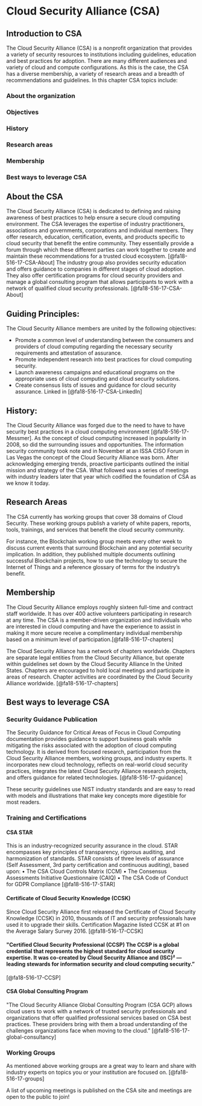 # Cloud Security Alliance (CSA)

## Introduction to CSA

The Cloud Security Alliance (CSA) is a nonprofit organization that provides a variety of security resources to institutions including guidelines, education and best practices for adoption.  There are many different audiences and variety of cloud and compute configurations.  As this is the case, the CSA has a diverse membership, a variety of research areas and a breadth of recommendations and guidelines.  In this chapter CSA topics include:

### About the organization
### Objectives
### History
### Research areas
### Membership
### Best ways to leverage CSA

## About the CSA
The Cloud Security Alliance (CSA) is dedicated to defining and raising awareness of best practices to help ensure a secure cloud computing environment.  The CSA leverages the expertise of industry practitioners, associations and governments, corporations and individual members.  They offer research, education, certification, events, and products specific to cloud security that benefit the entire community.  They essentially provide a forum through which these different parties can work together to create and maintain these recommendations for a trusted cloud ecosystem. [@fa18-516-17-CSA-About]
The industry group also provides security education and offers guidance to companies in different stages of cloud adoption.  They also offer certification programs for cloud security providers and manage a global consulting program that allows participants to work with a network of qualified cloud security professionals. [@fa18-516-17-CSA-About]

## Guiding Principles:
The Cloud Security Alliance members are united by the following objectives: 
* Promote a common level of understanding between the consumers and providers of cloud computing regarding the necessary security requirements and attestation of assurance. 
* Promote independent research into best practices for cloud computing security. 
* Launch awareness campaigns and educational programs on the appropriate uses of cloud computing and cloud security solutions. 
* Create consensus lists of issues and guidance for cloud security assurance.
Linked in [@fa18-516-17-CSA-LinkedIn]

## History:
The Cloud Security Alliance was forged due to the need to have to have security best practices in a cloud computing environment 
[@fa18-516-17-Messmer].  As the concept of cloud computing increased in popularity in 2008, so did the surrounding issues and opportunities.  The information security community took note and in November at an ISSA CISO Forum in Las Vegas the concept of the Cloud Security Alliance was born.  After acknowledging emerging trends, proactive participants outlined the initial mission and strategy of the CSA.   What followed was a series of meetings with industry leaders later that year which codified the foundation of CSA as we know it today. 
## Research Areas
The CSA currently has working groups that cover 38 domains of Cloud Security.  These working groups publish a variety of white papers, reports, tools, trainings, and services that benefit the cloud security community.
 
For instance, the Blockchain working group meets every other week to discuss current events that surround Blockchain and any potential security implication. In addition, they published multiple documents outlining successful Blockchain projects, how to use the technology to secure the Internet of Things and a reference glossary of terms for the industry’s benefit. 
## Membership
The Cloud Security Alliance employs roughly sixteen full-time and contract staff worldwide. It has over 400 active volunteers participating in research at any time. The CSA is a member-driven organization and individuals who are interested in cloud computing and have the experience to assist in making it more secure receive a complimentary individual membership based on a minimum level of participation.[@fa18-516-17-chapters]

The Cloud Security Alliance has a network of chapters worldwide. Chapters are separate legal entities from the Cloud Security Alliance, but operate within guidelines set down by the Cloud Security Alliance In the United States.
Chapters are encouraged to hold local meetings and participate in areas of research. Chapter activities are coordinated by the Cloud Security Alliance worldwide. [@fa18-516-17-chapters]

## Best ways to leverage CSA

### Security Guidance Publication
The Security Guidance for Critical Areas of Focus in Cloud Computing documentation provides guidance to support business goals while mitigating the risks associated with the adoption of cloud computing technology.  It is derived from focused research, participation from the Cloud Security Alliance members, working groups, and industry experts. It incorporates new cloud technology, reflects on real-world cloud security practices, integrates the latest Cloud Security Alliance research projects, and offers guidance for related technologies. [@fa18-516-17-guidance]

These security guidelines use NIST industry standards and are easy to read with models and illustrations that make key concepts more digestible for most readers.  

### Training and Certifications
#### CSA STAR 
This is an industry-recognized security assurance in the cloud. STAR encompasses key principles of transparency, rigorous auditing, and harmonization of standards.
STAR consists of three levels of assurance (Self Assessment, 3rd party certification and continuous auditing), based upon:
•	The CSA Cloud Controls Matrix (CCM)
•	The Consensus Assessments Initiative Questionnaire (CAIQ)
•	The CSA Code of Conduct for GDPR Compliance
[@fa18-516-17-STAR]

#### Certificate of Cloud Security Knowledge (CCSK) 
Since Cloud Security Alliance first released the Certificate of Cloud Security Knowledge (CCSK) in 2010, thousands of IT and security professionals have used it to upgrade their skills. Certification Magazine listed CCSK at #1 on the Average Salary Survey 2016. [@fa18-516-17-CCSK]

#### "Certified Cloud Security Professional (CCSP) The CCSP is a global credential that represents the highest standard for cloud security expertise. It was co-created by Cloud Security Alliance and (ISC)² — leading stewards for information security and cloud computing security.”
[@fa18-516-17-CCSP]

#### CSA Global Consulting Program
"The Cloud Security Alliance Global Consulting Program (CSA GCP) allows cloud users to work with a network of trusted security professionals and organizations that offer qualified professional services based on CSA best practices. These providers bring with them a broad understanding of the challenges organizations face when moving to the cloud.”
[@fa18-516-17-global-consultancy]

### Working Groups
As mentioned above working groups are a great way to learn and share with industry experts on topics you or your institution are focused on.  [@fa18-516-17-groups]

A list of upcoming meetings is published on the CSA site and meetings are open to the public to join!
